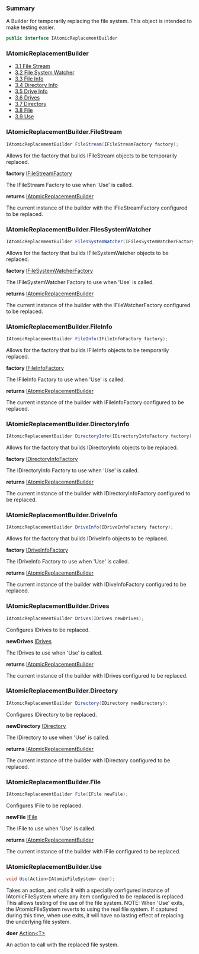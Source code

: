 <!--bl
(filemeta
    (title "Atomic Replacement Builder"))
/bl-->

### Summary

A Builder for temporarily replacing the file system. This object is intended to make testing easier.

```csharp
public interface IAtomicReplacementBuilder
```

### IAtomicReplacementBuilder

- [3.1 File Stream](#user-content-iatomicreplacementbuilderfilestream)
- [3.2 File System Watcher](#user-content-iatomicreplacementbuilderfilesystemwatcher)
- [3.3 File Info](#user-content-iatomicreplacementbuilderfileinfo)
- [3.4 Directory Info](#user-content-iatomicreplacementbuilderdirectoryinfo)
- [3.5 Drive Info](#user-content-iatomicreplacementbuilderdriveinfo)
- [3.6 Drives](#user-content-iatomicreplacementbuilderdrives)
- [3.7 Directory](#user-content-iatomicreplacementbuilderdirectory)
- [3.8 File](#user-content-iatomicreplacementbuilderfile)
- [3.9 Use](#user-content-iatomicreplacementbuilderuse)

### IAtomicReplacementBuilder.FileStream

```csharp
IAtomicReplacementBuilder FileStream(IFileStreamFactory factory);
```

Allows for the factory that builds IFileStream objects to be temporarily replaced.

**factory** [IFileStreamFactory](#user-content-file-stream-factory)

The IFileStream Factory to use when 'Use' is called.

**returns** [IAtomicReplacementBuilder](#user-content-atomic-replacement-builder)

The current instance of the builder with the IFileStreamFactory configured to be replaced.

### IAtomicReplacementBuilder.FilesSystemWatcher

```csharp
IAtomicReplacementBuilder FilesSystemWatcher(IFilesSystemWatcherFactory factory);
```

Allows for the factory that builds IFileSystemWatcher objects to be replaced.

**factory** [IFileSystemWatcherFactory](#user-content-files-system-watcher-factory)

The IFileSystemWatcher Factory to use when 'Use' is called.

**returns** [IAtomicReplacementBuilder](#user-content-atomic-replacement-builder)

The current instance of the builder with the IFileWatcherFactory configured to be replaced.

### IAtomicReplacementBuilder.FileInfo

```csharp
IAtomicReplacementBuilder FileInfo(IFileInfoFactory factory);
```

Allows for the factory that builds IFileInfo objects to be temporarily replaced.

**factory** [IFileInfoFactory](#user-content-file-info-factory)

The IFileInfo Factory to use when 'Use' is called.

**returns** [IAtomicReplacementBuilder](#user-content-atomic-replacement-builder)

The current instance of the builder with IFileInfoFactory configured to be replaced.

### IAtomicReplacementBuilder.DirectoryInfo

```csharp
IAtomicReplacementBuilder DirectoryInfo(IDirectoryInfoFactory factory);
```

Allows for the factory that builds IDirectoryInfo objects to be replaced.

**factory** [IDirectoryInfoFactory](#user-content-directory-info-factory)

The IDirectoryInfo Factory to use when 'Use' is called.

**returns** [IAtomicReplacementBuilder](#user-content-atomic-replacement-builder)

The current instance of the builder with IDirectoryInfoFactory configured to be replaced.

### IAtomicReplacementBuilder.DriveInfo

```csharp
IAtomicReplacementBuilder DriveInfo(IDriveInfoFactory factory);
```

Allows for the factory that builds IDriveInfo objects to be replaced.

**factory** [IDriveInfoFactory](#user-content-drive-info-factory)

The IDriveInfo Factory to use when 'Use' is called.

**returns** [IAtomicReplacementBuilder](#user-content-atomic-replacement-builder)

The current instance of the builder with IDiveInfoFactory configured to be replaced.

### IAtomicReplacementBuilder.Drives

```csharp
IAtomicReplacementBuilder Drives(IDrives newDrives);
```

Configures IDrives to be replaced.

**newDrives** [IDrives](#user-content-drives)

The IDrives to use when 'Use' is called.

**returns** [IAtomicReplacementBuilder](#user-content-atomic-replacement-builder)

The current instance of the builder with IDrives configured to be replaced.

### IAtomicReplacementBuilder.Directory

```csharp
IAtomicReplacementBuilder Directory(IDirectory newDirectory);
```

Configures IDirectory to be replaced.

**newDirectory** [IDirectory](#user-content-directory)

The IDirectory to use when 'Use' is called.

**returns** [IAtomicReplacementBuilder](#user-content-atomic-replacement-builder)

The current instance of the builder with IDirectory configured to be replaced.

### IAtomicReplacementBuilder.File

```csharp
IAtomicReplacementBuilder File(IFile newFile);
```

Configures IFile to be replaced.

**newFile** [IFile](#user-content-file)

The IFile to use when 'Use' is called.

**returns** [IAtomicReplacementBuilder](#user-content-atomic-replacement-builder)

The current instance of the builder with IFile configured to be replaced.

### IAtomicReplacementBuilder.Use

```csharp
void Use(Action<IAtomicFileSystem> doer);
```

Takes an action, and calls it with a specially configured instance of IAtomicFileSystem where any item configured to be replaced is replaced. This allows testing of the use of the file system. NOTE: When 'Use' exits, the IAtomicFileSystem reverts to using the real file system. If captured during this time, when use exits, it will have no lasting effect of replacing the underlying file system.

**doer** [Action\<T\>](https://docs.microsoft.com/en-us/dotnet/api/system.action-1?view=net-6.0)

An action to call with the replaced file system.